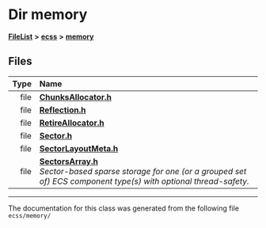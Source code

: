 

# Dir memory



[**FileList**](files.md) **>** [**ecss**](dir_194708e763cf312315c6b23555bce86f.md) **>** [**memory**](dir_3333283e221f8a8f53c5923bc4c386e0.md)












## Files

| Type | Name |
| ---: | :--- |
| file | [**ChunksAllocator.h**](ChunksAllocator_8h.md) <br> |
| file | [**Reflection.h**](Reflection_8h.md) <br> |
| file | [**RetireAllocator.h**](RetireAllocator_8h.md) <br> |
| file | [**Sector.h**](Sector_8h.md) <br> |
| file | [**SectorLayoutMeta.h**](SectorLayoutMeta_8h.md) <br> |
| file | [**SectorsArray.h**](SectorsArray_8h.md) <br>_Sector-based sparse storage for one (or a grouped set of) ECS component type(s) with optional thread-safety._  |



























































------------------------------
The documentation for this class was generated from the following file `ecss/memory/`


